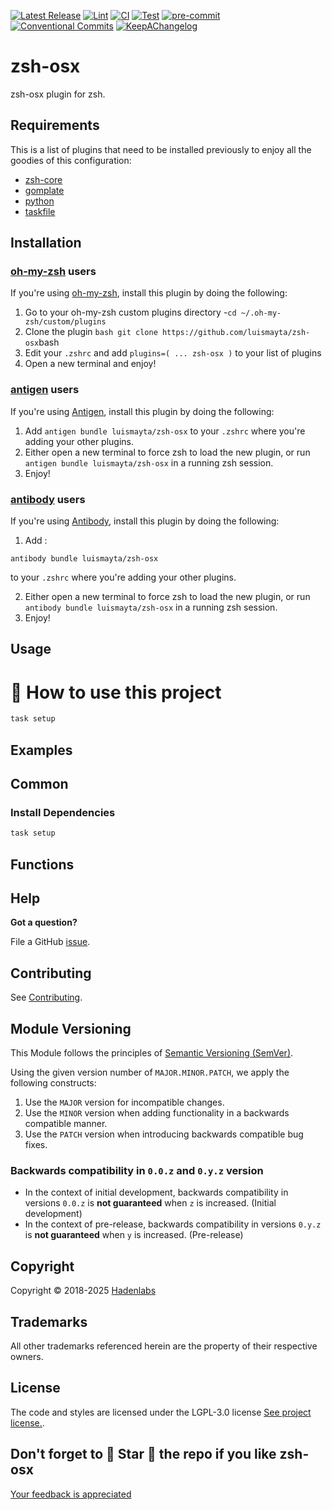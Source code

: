 <!--


  ** DO NOT EDIT THIS FILE
  **
  ** 1) Make all changes to `provision/generator/README.yaml`
  ** 2) Run`task readme` to rebuild this file.
  **
  ** (We maintain HUNDREDS of open source projects. This is how we maintain our sanity.)
  **


  -->

[![Latest Release](https://img.shields.io/github/release/luismayta/zsh-osx)](https://github.com/luismayta/zsh-osx/releases) [![Lint](https://img.shields.io/github/workflow/status/luismayta/zsh-osx/lint-code)](https://github.com/luismayta/zsh-osx/actions?workflow=lint-code) [![CI](https://img.shields.io/github/workflow/status/luismayta/zsh-osx/ci)](https://github.com/luismayta/zsh-osx/actions?workflow=ci) [![Test](https://img.shields.io/github/workflow/status/luismayta/zsh-osx/test)](https://github.com/luismayta/zsh-osx/actions?workflow=test) [![pre-commit](https://img.shields.io/badge/pre--commit-enabled-brightgreen?logo=pre-commit&logoColor=white)](https://github.com/pre-commit/pre-commit) [![Conventional Commits](https://img.shields.io/badge/Conventional%20Commits-1.0.0-yellow)](https://conventionalcommits.org) [![KeepAChangelog](https://img.shields.io/badge/changelog-Keep%20a%20Changelog%20v1.0.0-orange)](https://keepachangelog.com)

# zsh-osx

zsh-osx plugin for zsh.

## Requirements

This is a list of plugins that need to be installed previously to enjoy all the goodies of this configuration:

- [zsh-core](https://github.com/hadenlabs/zsh-core)
- [gomplate](https://github.com/hairyhenderson/gomplate)
- [python](https://www.python.org)
- [taskfile](https://github.com/go-task/task)

## Installation

<!-- Space: Projects -->
<!-- Parent: Installation ZshOSX -->
<!-- Title: Installation Oh-My-Zsh ZshOSX -->
<!-- Label: ZshOSX -->
<!-- Label: Project -->
<!-- Label: Installation -->
<!-- Label: Oh-My-Zsh -->
<!-- Include: docs/disclaimer.md -->
<!-- Include: ac:toc -->

### [oh-my-zsh](https://github.com/ohmyzsh/ohmyzsh) users

If you're using [oh-my-zsh](https://github.com/ohmyzsh/ohmyzsh), install this plugin by doing the following:

1.  Go to your oh-my-zsh custom plugins directory -`cd ~/.oh-my-zsh/custom/plugins`
2.  Clone the plugin `bash git clone https://github.com/luismayta/zsh-osx`bash
3.  Edit your `.zshrc` and add `plugins=( ... zsh-osx )` to your list of plugins
4.  Open a new terminal and enjoy!
    <!-- Space: Projects -->
    <!-- Parent: Installation ZshOSX -->
    <!-- Title: Installation Antigen ZshOSX -->
    <!-- Label: ZshOSX -->
    <!-- Label: Project -->
    <!-- Label: Installation -->
    <!-- Label: Antigen -->
    <!-- Include: docs/disclaimer.md -->
    <!-- Include: ac:toc -->

### [antigen](https://github.com/zsh-users/antigen) users

If you're using [Antigen](https://github.com/zsh-users/antigen), install this plugin by doing the following:

1.  Add `antigen bundle luismayta/zsh-osx` to your `.zshrc` where you're adding your other plugins.
2.  Either open a new terminal to force zsh to load the new plugin, or run `antigen bundle luismayta/zsh-osx` in a running zsh session.
3.  Enjoy!
    <!-- Space: Projects -->
    <!-- Parent: Installation ZshOSX -->
    <!-- Title: Installation Antibody ZshOSX -->
    <!-- Label: ZshOSX -->
    <!-- Label: Project -->
    <!-- Label: Installation -->
    <!-- Include: docs/disclaimer.md -->
    <!-- Include: ac:toc -->

### [antibody](https://github.com/getantibody/antibody) users

If you're using [Antibody](https://github.com/getantibody/antibody), install this plugin by doing the following:

1. Add :

```{.sourceCode .bash}
antibody bundle luismayta/zsh-osx
```

to your `.zshrc` where you're adding your other plugins.

2. Either open a new terminal to force zsh to load the new plugin, or run `antibody bundle luismayta/zsh-osx` in a running zsh session.
3. Enjoy!

## Usage

# 🚀 How to use this project

```bash
task setup
```

## Examples

<!-- Space: Projects -->
<!-- Parent: ZshOSX -->
<!-- Title: Examples ZshOSX -->
<!-- Label: Examples -->
<!-- Include: ./../disclaimer.md -->
<!-- Include: ac:toc -->

## Common

### Install Dependencies

```bash
task setup
```

 <!-- Space: Projects -->
<!-- Parent: ZshOsx -->
<!-- Title: Functions ZshOsx -->
<!-- Label: Functions -->
<!-- Include: docs/disclaimer.md -->
<!-- Include: ac:toc -->

## Functions

## Help

**Got a question?**

File a GitHub [issue](https://github.com/luismayta/zsh-osx/issues).

## Contributing

See [Contributing](./docs/contributing.md).

## Module Versioning

This Module follows the principles of [Semantic Versioning (SemVer)](https://semver.org/).

Using the given version number of `MAJOR.MINOR.PATCH`, we apply the following constructs:

1. Use the `MAJOR` version for incompatible changes.
1. Use the `MINOR` version when adding functionality in a backwards compatible manner.
1. Use the `PATCH` version when introducing backwards compatible bug fixes.

### Backwards compatibility in `0.0.z` and `0.y.z` version

- In the context of initial development, backwards compatibility in versions `0.0.z` is **not guaranteed** when `z` is increased. (Initial development)
- In the context of pre-release, backwards compatibility in versions `0.y.z` is **not guaranteed** when `y` is increased. (Pre-release)

## Copyright

Copyright © 2018-2025 [Hadenlabs](https://hadenlabs.com)

## Trademarks

All other trademarks referenced herein are the property of their respective owners.

## License

The code and styles are licensed under the LGPL-3.0 license [See project license.](LICENSE).

## Don't forget to 🌟 Star 🌟 the repo if you like zsh-osx

[Your feedback is appreciated](https://github.com/luismayta/zsh-osx/issues)


<!-- Security scan triggered at 2025-09-02 16:00:20 -->

<!-- Security scan triggered at 2025-09-09 06:05:51 -->